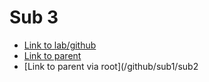 # Sub 3

* [Link to lab/github](/)
* [Link to parent](..)
* [Link to parent via root](/github/sub1/sub2

